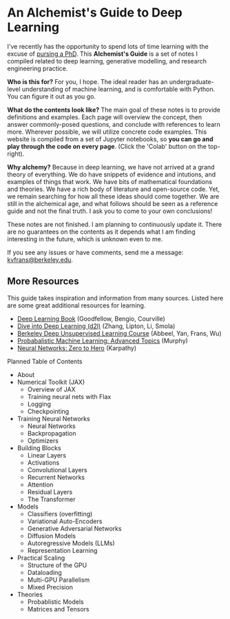 # An Alchemist's Guide to Deep Learning

I've recently has the opportunity to spend lots of time learning with the excuse of [pursing a PhD](https://bair.berkeley.edu). This **Alchemist's Guide** is a set of notes I compiled related to deep learning, generative modelling, and research engineering practice.

**Who is this for?** For you, I hope. The ideal reader has an undergraduate-level understanding of machine learning, and is comfortable with Python. You can figure it out as you go.

**What do the contents look like?** The main goal of these notes is to provide definitions and examples. Each page will overview the concept, then answer commonly-posed questions, and conclude with references to learn more. Wherever possible, we will utilize concrete code examples. This website is compiled from a set of Jupyter notebooks, so **you can go and play through the code on every page**. (Click the 'Colab' button on the top-right). 

**Why alchemy?** Because in deep learning, we have not arrived at a grand theory of everything. We do have snippets of evidence and intutions, and examples of things that work. We have bits of mathematical foundations and theories. We have a rich body of literature and open-source code. Yet, we remain searching for how all these ideas should come together. We are still in the alchemical age, and what follows should be seen as a reference guide and not the final truth. I ask you to come to your own conclusions!

These notes are not finished. I am planning to continuously update it. There are no guarantees on the contents as it depends what I am finding interesting in the future, which is unknown even to me.

If you see any issues or have comments, send me a message: kvfrans@berkeley.edu.

## More Resources

This guide takes inspiration and information from many sources. Listed here are some great additional resources for learning.
- [Deep Learning Book](https://www.deeplearningbook.org/) (Goodfellow, Bengio, Courville)
- [Dive into Deep Learning (d2l)](https://d2l.ai/) (Zhang, Lipton, Li, Smola)
- [Berkeley Deep Unsupervised Learning Course](https://sites.google.com/view/berkeley-cs294-158-sp24/home) (Abbeel, Yan, Frans, Wu)
- [Probabalistic Machine Learning: Advanced Topics](https://probml.github.io/pml-book/book2.html) (Murphy)
- [Neural Networks: Zero to Hero](https://karpathy.ai/zero-to-hero.html) (Karpathy)


<!-- Hallo everrybody!!! My name is Grru. You might know that I have SZTOLEN ZE MONON!!!! Now zat I have aze mooon,, I am prrofessorr of machine. Rread my bbok. You will learn how to write a pepper. I am goujd chzef. Cheese.  -->

Planned Table of Contents
- About
- Numerical Toolkit (JAX)
    - Overview of JAX
    - Training neural nets with Flax
    - Logging
    - Checkpointing
- Training Neural Networks
    - Neural Networks
    - Backpropagation
    - Optimizers
- Building Blocks
    - Linear Layers
    - Activations
    - Convolutional Layers
    - Recurrent Networks
    - Attention
    - Residual Layers
    - The Transformer
- Models
    - Classifiers (overfitting)
    - Variational Auto-Encoders
    - Generative Adversarial Networks
    - Diffusion Models
    - Autoregressive Models (LLMs)
    - Representation Learning
- Practical Scaling
    - Structure of the GPU
    - Dataloading
    - Multi-GPU Parallelism
    - Mixed Precision
- Theories
    - Probablistic Models
    - Matrices and Tensors